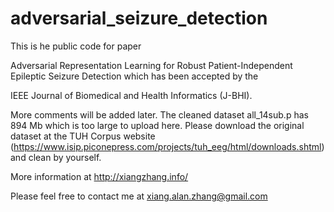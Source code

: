 # adversarial_seizure_detection
This is he public code for paper 

Adversarial Representation Learning for Robust Patient-Independent Epileptic Seizure Detection which has been accepted by  the 

IEEE Journal of Biomedical and Health Informatics (J-BHI).

More comments will be added later. The cleaned dataset all_14sub.p has 894 Mb which is too large to upload here. Please download the original dataset at the TUH Corpus website (https://www.isip.piconepress.com/projects/tuh_eeg/html/downloads.shtml) and clean by yourself.

More information at http://xiangzhang.info/

Please feel free to contact me at xiang.alan.zhang@gmail.com
